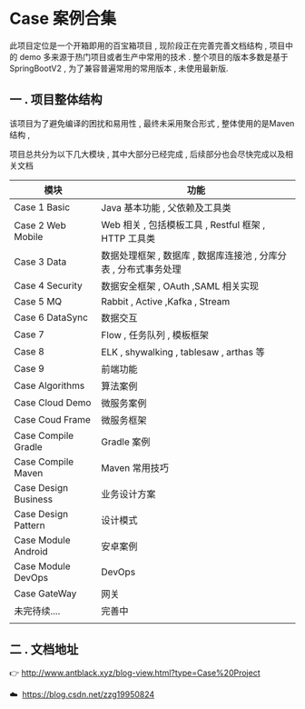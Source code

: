 # Case 案例合集

此项目定位是一个开箱即用的百宝箱项目 , 现阶段正在完善完善文档结构 , 项目中的 demo 多来源于热门项目或者生产中常用的技术 .
整个项目的版本多数是基于SpringBootV2 , 为了兼容普遍常用的常用版本 , 未使用最新版.



## 一 . 项目整体结构 
该项目为了避免编译的困扰和易用性 , 最终未采用聚合形式 , 整体使用的是Maven结构 ,  

项目总共分为以下几大模块 , 其中大部分已经完成 , 后续部分也会尽快完成以及相关文档

| 模块                 | 功能                                                         |
| -------------------- | ------------------------------------------------------------ |
| Case 1 Basic         | Java 基本功能 , 父依赖及工具类                               |
| Case 2 Web Mobile    | Web 相关 , 包括模板工具 , Restful 框架 , HTTP 工具类         |
| Case 3 Data          | 数据处理框架 ,  数据库 , 数据库连接池 , 分库分表 ,  分布式事务处理 |
| Case 4 Security      | 数据安全框架 , OAuth ,SAML 相关实现                          |
| Case 5 MQ            | Rabbit , Active ,Kafka , Stream                              |
| Case 6 DataSync      | 数据交互                                                     |
| Case 7               | Flow , 任务队列 , 模板框架                                   |
| Case 8               | ELK , shywalking , tablesaw , arthas 等                      |
| Case 9               | 前端功能                                                     |
| Case Algorithms      | 算法案例                                                     |
| Case Cloud Demo      | 微服务案例                                                   |
| Case Coud Frame      | 微服务框架                                                   |
| Case Compile Gradle  | Gradle 案例                                                  |
| Case Compile Maven   | Maven 常用技巧                                               |
| Case Design Business | 业务设计方案                                                 |
| Case Design Pattern  | 设计模式                                                     |
| Case Module Android  | 安卓案例                                                     |
| Case Module DevOps   | DevOps                                                       |
| Case GateWay         | 网关                                                         |
| 未完待续....         | 完善中                                                       |
|                      |                                                              |



## 二 . 文档地址

 :point_right:  http://www.antblack.xyz/blog-view.html?type=Case%20Project

 :cloud: ​ https://blog.csdn.net/zzg19950824

[]()
